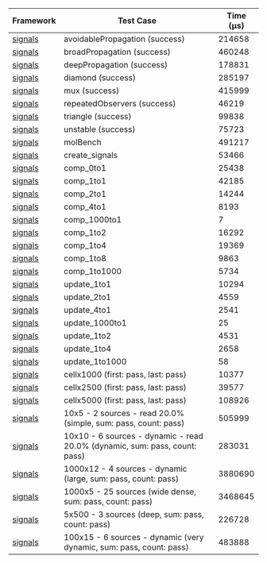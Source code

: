 | Framework | Test Case | Time (μs) |
| --- | --- | --- |
| [signals](https://github.com/rodydavis/signals.dart) | avoidablePropagation (success) | 214658 |
| [signals](https://github.com/rodydavis/signals.dart) | broadPropagation (success) | 460248 |
| [signals](https://github.com/rodydavis/signals.dart) | deepPropagation (success) | 178831 |
| [signals](https://github.com/rodydavis/signals.dart) | diamond (success) | 285197 |
| [signals](https://github.com/rodydavis/signals.dart) | mux (success) | 415999 |
| [signals](https://github.com/rodydavis/signals.dart) | repeatedObservers (success) | 46219 |
| [signals](https://github.com/rodydavis/signals.dart) | triangle (success) | 99838 |
| [signals](https://github.com/rodydavis/signals.dart) | unstable (success) | 75723 |
| [signals](https://github.com/rodydavis/signals.dart) | molBench | 491217 |
| [signals](https://github.com/rodydavis/signals.dart) | create_signals | 53466 |
| [signals](https://github.com/rodydavis/signals.dart) | comp_0to1 | 25438 |
| [signals](https://github.com/rodydavis/signals.dart) | comp_1to1 | 42185 |
| [signals](https://github.com/rodydavis/signals.dart) | comp_2to1 | 14244 |
| [signals](https://github.com/rodydavis/signals.dart) | comp_4to1 | 8193 |
| [signals](https://github.com/rodydavis/signals.dart) | comp_1000to1 | 7 |
| [signals](https://github.com/rodydavis/signals.dart) | comp_1to2 | 16292 |
| [signals](https://github.com/rodydavis/signals.dart) | comp_1to4 | 19369 |
| [signals](https://github.com/rodydavis/signals.dart) | comp_1to8 | 9863 |
| [signals](https://github.com/rodydavis/signals.dart) | comp_1to1000 | 5734 |
| [signals](https://github.com/rodydavis/signals.dart) | update_1to1 | 10294 |
| [signals](https://github.com/rodydavis/signals.dart) | update_2to1 | 4559 |
| [signals](https://github.com/rodydavis/signals.dart) | update_4to1 | 2541 |
| [signals](https://github.com/rodydavis/signals.dart) | update_1000to1 | 25 |
| [signals](https://github.com/rodydavis/signals.dart) | update_1to2 | 4531 |
| [signals](https://github.com/rodydavis/signals.dart) | update_1to4 | 2658 |
| [signals](https://github.com/rodydavis/signals.dart) | update_1to1000 | 58 |
| [signals](https://github.com/rodydavis/signals.dart) | cellx1000 (first: pass, last: pass) | 10377 |
| [signals](https://github.com/rodydavis/signals.dart) | cellx2500 (first: pass, last: pass) | 39577 |
| [signals](https://github.com/rodydavis/signals.dart) | cellx5000 (first: pass, last: pass) | 108926 |
| [signals](https://github.com/rodydavis/signals.dart) | 10x5 - 2 sources - read 20.0% (simple, sum: pass, count: pass) | 505999 |
| [signals](https://github.com/rodydavis/signals.dart) | 10x10 - 6 sources - dynamic - read 20.0% (dynamic, sum: pass, count: pass) | 283031 |
| [signals](https://github.com/rodydavis/signals.dart) | 1000x12 - 4 sources - dynamic (large, sum: pass, count: pass) | 3880690 |
| [signals](https://github.com/rodydavis/signals.dart) | 1000x5 - 25 sources (wide dense, sum: pass, count: pass) | 3468645 |
| [signals](https://github.com/rodydavis/signals.dart) | 5x500 - 3 sources (deep, sum: pass, count: pass) | 226728 |
| [signals](https://github.com/rodydavis/signals.dart) | 100x15 - 6 sources - dynamic (very dynamic, sum: pass, count: pass) | 483888 |
